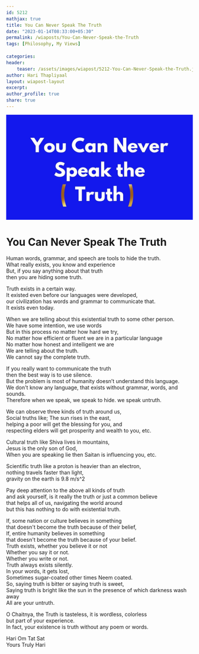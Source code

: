```yaml
---                    
id: 5212                    
mathjax: true                    
title: You Can Never Speak The Truth                 
date: "2023-01-14T08:33:00+05:30"                    
permalink: /wiaposts/You-Can-Never-Speak-the-Truth                 
tags: [Philosophy, My Views]             
                    
categories:                    
header:                    
    teaser: /assets/images/wiapost/5212-You-Can-Never-Speak-the-Truth.jpg                   
author: Hari Thapliyaal                    
layout: wiapost-layout                    
excerpt:                    
author_profile: true                    
share: true                    
---                    
```

                    
![The Logic of Entangled Mind](/assets/images/wiapost/5212-You-Can-Never-Speak-the-Truth.jpg )                    
                   
# You Can Never Speak The Truth       
    
Human words, grammar, and speech are tools to hide the truth.    
What really exists, you know and experience    
But, if you say anything about that truth     
then you are hiding some truth.    
    
Truth exists in a certain way.    
It existed even before our languages were developed,     
our civilization has words and grammar to communicate that.    
It exists even today.    
    
When we are telling about this existential truth to some other person.    
We have some intention, we use words    
But in this process no matter how hard we try,    
No matter how efficient or fluent we are in a particular language    
No matter how honest and intelligent we are    
We are telling about the truth.    
We cannot say the complete truth.    
    
If you really want to communicate the truth    
then the best way is to use silence.    
But the problem is most of humanity doesn’t understand this language.    
We don't know any language, that exists without grammar, words, and sounds.    
Therefore when we speak, we speak to hide. we speak untruth.    
    
We can observe three kinds of truth around us,    
Social truths like; The sun rises in the east,     
helping a poor will get the blessing for you, and     
respecting elders will get prosperity and wealth to you, etc.    
    
Cultural truth like Shiva lives in mountains,     
Jesus is the only son of God,     
When you are speaking lie then Saitan is influencing you, etc.    
    
Scientific truth like a proton is heavier than an electron,     
nothing travels faster than light,     
gravity on the earth is 9.8 m/s^2    
    
Pay deep attention to the above all kinds of truth     
and ask yourself, is it really the truth or just a common believe     
that helps all of us, navigating the world around     
but this has nothing to do with existential truth.    
    
If, some nation or culture believes in something     
that doesn't become the truth because of their belief,    
If, entire humanity believes in something     
that doesn't become the truth because of your belief.    
Truth exists, whether you believe it or not     
Whether you say it or not.    
Whether you write or not.    
Truth always exists silently.    
In your words, it gets lost,     
Sometimes sugar-coated other times Neem coated.     
So, saying truth is bitter or saying truth is sweet,    
Saying truth is bright like the sun in the presence of which darkness wash away    
All are your untruth.    
    
O Chaitnya, the Truth is tasteless, it is wordless, colorless    
but part of your experience.     
In fact, your existence is truth without any poem or words.    
    
Hari Om Tat Sat    
Yours Truly Hari    
    
